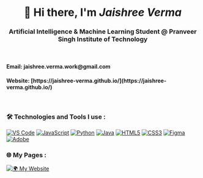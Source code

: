  <div align="center">

# 👋 Hi there, I'm *Jaishree Verma*  
<h3>Artificial Intelligence & Machine Learning Student @ Pranveer Singh Institute of Technology  </h3>

</div>

<br>
<h4>Email:  jaishree.verma.work@gmail.com</h4>  
<h4>Website:  [https://jaishree-verma.github.io/](https://jaishree-verma.github.io/)</h4></br>

<div>
  <h3>🛠 Technologies and Tools I use : </h3></div>

[![VS Code](https://img.shields.io/badge/VS%20Code-0078D7?style=for-the-badge&logo=visual-studio-code&logoColor=white)](https://code.visualstudio.com/)
[![JavaScript](https://img.shields.io/badge/JavaScript-3178C6?style=for-the-badge&logo=javascript&logoColor=white)](https://developer.mozilla.org/en-US/docs/Web/JavaScript)
[![Python](https://img.shields.io/badge/Python-0078D7?style=for-the-badge&logo=python&logoColor=white)](https://www.python.org/)
[![Java](https://img.shields.io/badge/Java-007396?style=for-the-badge&logo=java&logoColor=white)](https://www.java.com/)
[![HTML5](https://img.shields.io/badge/HTML5-0078D7?style=for-the-badge&logo=html5&logoColor=white)](https://developer.mozilla.org/en-US/docs/Web/HTML)
[![CSS3](https://img.shields.io/badge/CSS3-0078D7?style=for-the-badge&logo=css3&logoColor=white)](https://developer.mozilla.org/en-US/docs/Web/CSS)
[![Figma](https://img.shields.io/badge/Figma-0078D7?style=for-the-badge&logo=figma&logoColor=white)](https://www.figma.com/)
[![Adobe](https://img.shields.io/badge/Adobe-0078D7?style=for-the-badge&logo=adobe&logoColor=white)](https://www.adobe.com/)
<br>
<h3>🌐 My Pages :</h3>

[![🌍 My Website](https://img.shields.io/badge/My%20Website-0078D7?style=for-the-badge&logo=google-chrome&logoColor=white)](https://jaishree-verma.github.io/)  


